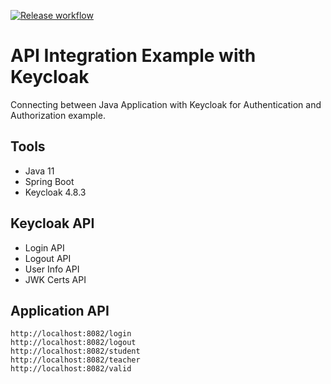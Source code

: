 [![Release workflow](https://github.com/smilebat96/java-keycloak-integration/actions/workflows/docker-release.yml/badge.svg)](https://github.com/smilebat96/java-keycloak-integration/actions/workflows/docker-release.yml)

# API Integration Example with Keycloak 

Connecting between Java Application with Keycloak for Authentication and Authorization example. 

 ## Tools
 - Java 11
 - Spring Boot
 - Keycloak 4.8.3
 
 ## Keycloak API
 - Login API
 - Logout API
 - User Info API
 - JWK Certs API
 
 ## Application API
 ```
http://localhost:8082/login
http://localhost:8082/logout
http://localhost:8082/student
http://localhost:8082/teacher
http://localhost:8082/valid
```